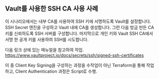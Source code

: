 
## Vault를 사용한 SSH CA 사용 사례

이 시나리오에서는 내부 CA를 사용하여 SSH 키에 서명하도록 Vault를 설정합니다. SSH Secret 엔진을 구성하고 Vault 내에 CA를 생성합니다. 
그런 다음 방금 만든 CA 키를 신뢰하도록 SSH 서버를 구성합니다. 마지막으로 개인 키와 Vault SSH CA에서 서명 한 공개 키를 사용하여 SSH를 시도합니다.

다음 링크 상에 있는 메뉴얼을 참고하여 작업.
https://www.vaultproject.io/docs/secrets/ssh/signed-ssh-certificates

이 중 Client Key Signing을 구성하는 과정을 수작업이 아닌 Terraform을 통해 작업하고, Client Authentication 과정은 Script로 수행.




